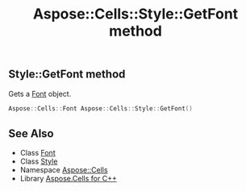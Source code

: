 ﻿---
title: Aspose::Cells::Style::GetFont method
linktitle: GetFont
second_title: Aspose.Cells for C++ API Reference
description: 'Aspose::Cells::Style::GetFont method. Gets a Font object in C++.'
type: docs
weight: 4400
url: /cpp/aspose.cells/style/getfont/
---
## Style::GetFont method


Gets a [Font](../../font/) object.

```cpp
Aspose::Cells::Font Aspose::Cells::Style::GetFont()
```

## See Also

* Class [Font](../../font/)
* Class [Style](../)
* Namespace [Aspose::Cells](../../)
* Library [Aspose.Cells for C++](../../../)
